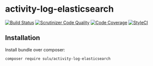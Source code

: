 # activity-log-elasticsearch

[![Build Status](https://travis-ci.org/sulu/activity-log-elasticsearch.svg)](https://travis-ci.org/sulu/activity-log-elasticsearch)
[![Scrutinizer Code Quality](https://scrutinizer-ci.com/g/sulu/activity-log-elasticsearch/badges/quality-score.png)](https://scrutinizer-ci.com/g/sulu/activity-log-elasticsearch/)
[![Code Coverage](https://scrutinizer-ci.com/g/sulu/activity-log-elasticsearch/badges/coverage.png)](https://scrutinizer-ci.com/g/sulu/activity-log-elasticsearch/)
[![StyleCI](https://styleci.io/repos/87816932/shield)](https://styleci.io/repos/87816932)

## Installation

Install bundle over composer:

```bash
composer require sulu/activity-log-elasticsearch
```

